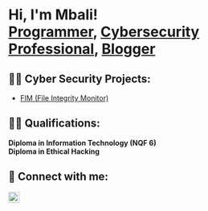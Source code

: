 <h1>Hi, I'm Mbali! <br/><a href="https://github.com/joshmadakor1">Programmer</a>, <a href="https://www.linkedin.com/in/joshmadakor/">Cybersecurity Professional</a>, <a href="https://www.youtube.com/c/joshmadakor">Blogger</a></h1>

<h2>👨‍💻 Cyber Security Projects:</h2>


  - [FIM (File Integrity Monitor)](https://github.com/CyberMbali/File-Intergrity-Monitor)


<h2>👨‍🎓 Qualifications:</h2>
 <b>Diploma in Information Technology (NQF 6) </b>
<b><br> Diploma in Ethical Hacking </br><b>

<h2> 🤳 Connect with me:</h2>


[<img align="left" alt="MbaliCele | LinkedIn" width="22px" src="https://cdn.jsdelivr.net/npm/simple-icons@v3/icons/linkedin.svg" />][linkedin]


[linkedin]: https://linkedin.com/in/mbalicele

<!--
**joshmadakor1/joshmadakor1** is a ✨ _special_ ✨ repository because its `README.md` (this file) appears on your GitHub profile.

Here are some ideas to get you started:

- 🔭 I’m currently working on ...
- 🌱 I’m currently learning ...
- 👯 I’m looking to collaborate on ...
- 🤔 I’m looking for help with ...
- 💬 Ask me about ...
- 📫 How to reach me: ...
- 😄 Pronouns: ...
- ⚡ Fun fact: ...
-->
